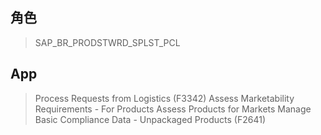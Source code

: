 ## 角色
> SAP_BR_PRODSTWRD_SPLST_PCL
## App
> Process Requests from Logistics (F3342)
> Assess Marketability Requirements - For Products
> Assess Products for Markets
> Manage Basic Compliance Data - Unpackaged Products (F2641)
